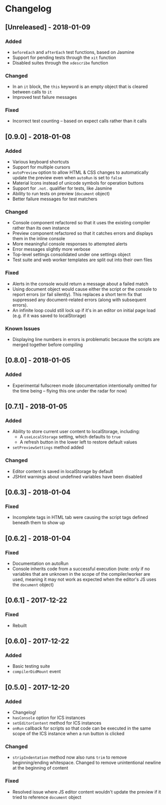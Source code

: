 # Changelog

## [Unreleased] - 2018-01-09
### Added
  - `beforeEach` and `afterEach` test functions, based on Jasmine
  - Support for pending tests through the `xit` function
  - Disabled suites through the `xdescribe` function
  
### Changed  
  - In an `it` block, the `this` keyword is an empty object that is cleared between calls to `it`
  - Improved test failure messages

### Fixed
  - Incorrect test counting – based on expect calls rather than it calls

## [0.9.0] - 2018-01-08
### Added
  - Various keyboard shortcuts 
  - Support for multiple cursors
  - `autoPreview` option to allow HTML & CSS changes to automatically update the preview even when `autoRun` is set to `false`
  - Material Icons instead of unicode symbols for operation buttons
  - Support for `.not.` qualifier for tests, like Jasmine
  - Ability to run tests on preview (`document` object)
  - Better failure messages for test matchers

### Changed
  - Console component refactored so that it uses the existing compiler rather than its own instance
  - Preview component refactored so that it catches errors and displays them in the inline console
  - More meaningful console responses to attempted alerts 
  - Error messages slightly more verbose
  - Top-level settings consolidated under one settings object
  - Test suite and web worker templates are split out into their own files

### Fixed
  - Alerts in the console would return a message about a failed match
  - Using document object would cause either the script or the console to report errors (or fail silently). This replaces a short term fix that suppressed any document-related errors (along with subsequent errors).
  - An infinite loop could still lock up if it's in an editor on initial page load (e.g. if it was saved to localStorage)

### Known Issues
  - Displaying line numbers in errors is problematic because the scripts are merged together before compiling

## [0.8.0] - 2018-01-05
### Added
  - Experimental fullscreen mode (documentation intentionally omitted for the time being – flying this one under the radar for now)

## [0.7.1] - 2018-01-05
### Added
  - Ability to store current user content to localStorage, including:
    - A `useLocalStorage` setting, which defaults to `true`
    - A refresh button in the lower left to restore default values
  - `setPreviewSettings` method added

### Changed
  - Editor content is saved in localStorage by default
  - JSHint warnings about undefined variables have been disabled

## [0.6.3] - 2018-01-04
### Fixed
  - Incomplete tags in HTML tab were causing the script tags defined beneath them to show up

## [0.6.2] - 2018-01-04
### Fixed
  - Documentation on autoRun 
  - Console inherits code from a successful execution (note: only if no variables that are unknown in the scope of the compiler/worker are used, meaning it may not work as expected when the editor's JS uses the `document` object)

## [0.6.1] - 2017-12-22
### Fixed
  - Rebuilt 

## [0.6.0] - 2017-12-22
### Added
  - Basic testing suite
  - `compilerDidMount` event

## [0.5.0] - 2017-12-20
### Added
  - Changelog!
  - `hasConsole` option for ICS instances
  - `setEditorContent` method for ICS instances
  - `onRun` callback for scripts so that code can be executed in the same scope of the ICS instance when a run button is clicked

### Changed
  - `stripIndentation` method now also runs `trim` to remove beginning/ending whitespace. Changed to remove unintentional newline at the beginning of content

### Fixed
  - Resolved issue where JS editor content wouldn't update the preview if it tried to reference `document` object